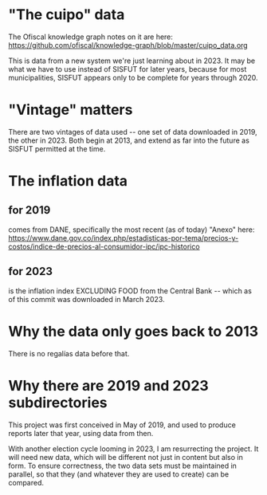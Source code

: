 # "The cuipo" data

The Ofiscal knowledge graph notes on it are here:
https://github.com/ofiscal/knowledge-graph/blob/master/cuipo_data.org

This is data from a new system we're just learning about in 2023.
It may be what we have to use instead of SISFUT for later years,
because for most municipalities,
SISFUT appears only to be complete for years through 2020.

# "Vintage" matters

There are two vintages of data used --
one set of data downloaded in 2019, the other in 2023.
Both begin at 2013,
and extend as far into the future as SISFUT permitted at the time.

# The inflation data

## for 2019

comes from DANE,
specifically the most recent (as of today)
"Anexo" here:
https://www.dane.gov.co/index.php/estadisticas-por-tema/precios-y-costos/indice-de-precios-al-consumidor-ipc/ipc-historico

## for 2023

is the inflation index EXCLUDING FOOD from the Central Bank --
which as of this commit was downloaded in March 2023.

# Why the data only goes back to 2013

There is no regalías data before that.

# Why there are 2019 and 2023 subdirectories

This project was first conceived in May of 2019,
and used to produce reports later that year,
using data from then.

With another election cycle looming in 2023,
I am resurrecting the project.
It will need new data,
which will be different not just in content but also in form.
To ensure correctness, the two data sets must be maintained in parallel,
so that they (and whatever they are used to create) can be compared.
